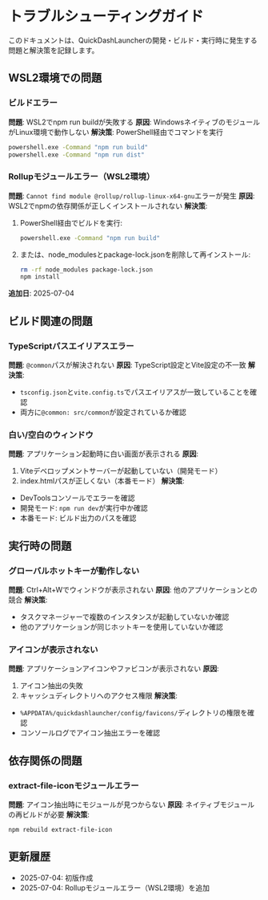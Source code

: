 # トラブルシューティングガイド

このドキュメントは、QuickDashLauncherの開発・ビルド・実行時に発生する問題と解決策を記録します。

## WSL2環境での問題

### ビルドエラー
**問題**: WSL2でnpm run buildが失敗する
**原因**: WindowsネイティブのモジュールがLinux環境で動作しない
**解決策**: PowerShell経由でコマンドを実行
```bash
powershell.exe -Command "npm run build"
powershell.exe -Command "npm run dist"
```

### Rollupモジュールエラー（WSL2環境）
**問題**: `Cannot find module @rollup/rollup-linux-x64-gnu`エラーが発生
**原因**: WSL2でnpmの依存関係が正しくインストールされない
**解決策**: 
1. PowerShell経由でビルドを実行:
   ```bash
   powershell.exe -Command "npm run build"
   ```
2. または、node_modulesとpackage-lock.jsonを削除して再インストール:
   ```bash
   rm -rf node_modules package-lock.json
   npm install
   ```
**追加日**: 2025-07-04

## ビルド関連の問題

### TypeScriptパスエイリアスエラー
**問題**: `@common`パスが解決されない
**原因**: TypeScript設定とVite設定の不一致
**解決策**: 
- `tsconfig.json`と`vite.config.ts`でパスエイリアスが一致していることを確認
- 両方に`@common: src/common`が設定されているか確認

### 白い/空白のウィンドウ
**問題**: アプリケーション起動時に白い画面が表示される
**原因**: 
1. Viteデベロップメントサーバーが起動していない（開発モード）
2. index.htmlパスが正しくない（本番モード）
**解決策**:
- DevToolsコンソールでエラーを確認
- 開発モード: `npm run dev`が実行中か確認
- 本番モード: ビルド出力のパスを確認

## 実行時の問題

### グローバルホットキーが動作しない
**問題**: Ctrl+Alt+Wでウィンドウが表示されない
**原因**: 他のアプリケーションとの競合
**解決策**: 
- タスクマネージャーで複数のインスタンスが起動していないか確認
- 他のアプリケーションが同じホットキーを使用していないか確認

### アイコンが表示されない
**問題**: アプリケーションアイコンやファビコンが表示されない
**原因**: 
1. アイコン抽出の失敗
2. キャッシュディレクトリへのアクセス権限
**解決策**:
- `%APPDATA%/quickdashlauncher/config/favicons/`ディレクトリの権限を確認
- コンソールログでアイコン抽出エラーを確認

## 依存関係の問題

### extract-file-iconモジュールエラー
**問題**: アイコン抽出時にモジュールが見つからない
**原因**: ネイティブモジュールの再ビルドが必要
**解決策**:
```bash
npm rebuild extract-file-icon
```

## 更新履歴
- 2025-07-04: 初版作成
- 2025-07-04: Rollupモジュールエラー（WSL2環境）を追加